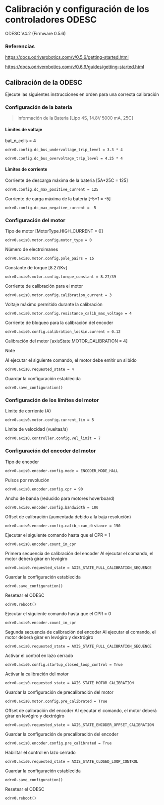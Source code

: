 # Calibración y configuración de los controladores ODESC

ODESC V4.2 (Firmware 0.5.6) 

### Referencias
https://docs.odriverobotics.com/v/0.5.6/getting-started.html

https://docs.odriverobotics.com/v/0.6.9/guides/getting-started.html

## Calibración de la ODESC
Ejecute las siguientes instrucciones en orden para una correcta calibración 

### Configuración de la batería 

> Información de la Bateria [Lipo 4S, 14.8V 5000 mA, 25C] 

#### Límites de voltaje

bat_n_cells = 4
```
odrv0.config.dc_bus_undervoltage_trip_level = 3.3 * 4
```
```
odrv0.config.dc_bus_overvoltage_trip_level = 4.25 * 4
```
#### Límites de corriente

Corriente de descarga máxima de la bateria [5A*25C = 125]
```
odrv0.config.dc_max_positive_current = 125
```

Corriente de carga máxima de la bateria [-5*1 = -5]
```
odrv0.config.dc_max_negative_current = -5 
```

### Configuración del motor

Tipo de motor [MotorType.HIGH_CURRENT = 0]
```
odrv0.axis0.motor.config.motor_type = 0
```
Número de electroimanes
```
odrv0.axis0.motor.config.pole_pairs = 15
```

Constante de torque [8.27/Kv]
```
odrv0.axis0.motor.config.torque_constant = 8.27/39 
```

Corriente de calibración para el motor 
```
odrv0.axis0.motor.config.calibration_current = 3
```

Voltaje máximo permitido durante la calibración
```
odrv0.axis0.motor.config.resistance_calib_max_voltage = 4 
```

Corriente de bloqueo para la calibración del encoder
```
odrv0.axis0.config.calibration_lockin.current = 0.12
```

Calibración del motor [axisState.MOTOR_CALIBRATION = 4]

> [!NOTE]
> Al ejecutar el siguiente comando, el motor debe emitir un silbido
```
odrv0.axis0.requested_state = 4 
```
Guardar la configuración establecida
```
odrv0.save_configuration() 
```

### Configuración de los límites del motor 

Limite de corriente (A)
```
odrv0.axis0.motor.config.current_lim = 5
```

Limite de velocidad (vueltas/s)
```
odrv0.axis0.controller.config.vel_limit = 7
```

### Configuración del encoder del motor

Tipo de encoder
```
odrv0.axis0.encoder.config.mode = ENCODER_MODE_HALL
```

Pulsos por revolución
```
odrv0.axis0.encoder.config.cpr = 90
```
Ancho de banda (reducido para motores hoverboard)
```
odrv0.axis0.encoder.config.bandwidth = 100 
```
Offset de calibración (aumentada debido a la baja resolución)
```
odrv0.axis0.encoder.config.calib_scan_distance = 150
```

Ejecutar el siguiente comando hasta que el CPR = 1
```
odrv0.axis0.encoder.count_in_cpr 
```

Primera secuencia de calibración del encoder
Al ejecutar el comando, el motor deberá girar en levógiro 
```
odrv0.axis0.requested_state = AXIS_STATE_FULL_CALIBRATION_SEQUENCE
```

Guardar la configuración establecida
```
odrv0.save_configuration() 
```

Resetear el ODESC
```
odrv0.reboot()
```

Ejecutar el siguiente comando hasta que el CPR = 0
```
odrv0.axis0.encoder.count_in_cpr 
```

Segunda secuencia de calibración del encoder
Al ejecutar el comando, el motor deberá girar en levógiro y dextrógiro 
```
odrv0.axis0.requested_state = AXIS_STATE_FULL_CALIBRATION_SEQUENCE
```

Activar el control en lazo cerrado
```
odrv0.axis0.config.startup_closed_loop_control = True
```

Activar la calibración del motor
```
odrv0.axis0.requested_state = AXIS_STATE_MOTOR_CALIBRATION
```

Guardar la configuración de precalibración del motor
```
odrv0.axis0.motor.config.pre_calibrated = True
```

Offset de calibración del encoder
Al ejecutar el comando, el motor deberá girar en levógiro y dextrógiro 
```
odrv0.axis0.requested_state = AXIS_STATE_ENCODER_OFFSET_CALIBRATION
```

Guardar la configuración de precalibración del encoder
```
odrv0.axis0.encoder.config.pre_calibrated = True
```

Habilitar el control en lazo cerrado
```
odrv0.axis0.requested_state = AXIS_STATE_CLOSED_LOOP_CONTROL
```

Guardar la configuración establecida
```
odrv0.save_configuration() 
```

Resetear el ODESC
```
odrv0.reboot()
```





